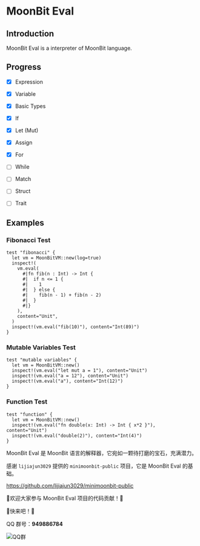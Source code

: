 # MoonBit Eval

## Introduction
MoonBit Eval is a interpreter of MoonBit language.


## Progress
- [x] Expression
- [x] Variable
- [x] Basic Types
- [x] If
- [x] Let (Mut)
- [x] Assign
- [x] For
- [ ] While
- [ ] Match
- [ ] Struct
- [ ] Trait


## Examples

### Fibonacci Test
```moonbit
test "fibonacci" {
  let vm = MoonBitVM::new(log=true)
  inspect!(
    vm.eval(
      #|fn fib(n : Int) -> Int {
      #|  if n <= 1 {
      #|    1
      #|  } else {
      #|    fib(n - 1) + fib(n - 2)
      #|  }
      #|}
    ),
    content="Unit",
  )
  inspect!(vm.eval("fib(10)"), content="Int(89)")
}
```

### Mutable Variables Test
```moonbit
test "mutable variables" {
  let vm = MoonBitVM::new()
  inspect!(vm.eval("let mut a = 1"), content="Unit")
  inspect!(vm.eval("a = 12"), content="Unit")
  inspect!(vm.eval("a"), content="Int(12)")
}
```

### Function Test
```moonbit
test "function" {
  let vm = MoonBitVM::new()
  inspect!(vm.eval("fn double(x: Int) -> Int { x*2 }"), content="Unit")
  inspect!(vm.eval("double(2)"), content="Int(4)")
}
```



MoonBit Eval 是 MoonBit 语言的解释器，它宛如一颗待打磨的宝石，充满潜力。

感谢 `lijiajun3029` 提供的 `minimoonbit-public` 项目，它是 MoonBit Eval 的基础。

https://github.com/lijiajun3029/minimoonbit-public


🎉欢迎大家参与 MoonBit Eval 项目的代码贡献！🎉


🙌快来吧！🙌

QQ 群号：**949886784**

![QQ群](qrcode.jpg)